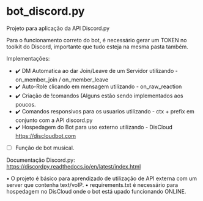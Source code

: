 # bot_discord.py
Projeto para aplicação da API Discord.py


Para o funcionamento correto do bot, é necessário gerar um TOKEN no toolkit do Discord, importante que tudo esteja na mesma pasta também.

Implementações:
- ✔️ DM Automatica ao dar Join/Leave de um Servidor utilizando - on_member_join / on_member_leave
- ✔️ Auto-Role clicando em mensagem utilizando - on_raw_reaction
- ✔️ Criação de !comandos (Alguns estão sendo implementados aos poucos.
- ✔️  Comandos responsivos para os usuarios utilizando - ctx + prefix em conjunto com a API discord.py
- ✔️  Hospedagem do Bot para uso externo utilizando - DisCloud https://discloudbot.com
- [ ] Função de bot musical.



Documentação Discord.py:
https://discordpy.readthedocs.io/en/latest/index.html


• O projeto é básico para aprendizado de utilização de API externa com um server que contenha text/voIP.
• requirements.txt é necessário para hospedagem no DisCloud onde o bot está upado funcionando ONLINE.
